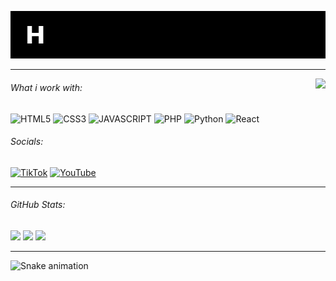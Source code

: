 
<p align="center">
  <img src="typing_effect_nobu.gif" alt="Hi! my name is Nobu" />
</p>


****
<img align="right" height="150" src="https://i.pinimg.com/originals/94/3a/3f/943a3f95936d66dc0c78fd445893431e.gif" />

###### What i work with:
![HTML5](https://img.shields.io/badge/HTML5-E34F26?style=for-the-badge&logo=html5&logoColor=white) ![CSS3](https://img.shields.io/badge/css3-%231572B6.svg?style=for-the-badge&logo=css3&logoColor=white) ![JAVASCRIPT](https://img.shields.io/badge/JavaScript-323330?style=for-the-badge&logo=javascript&logoColor=F7DF1E) ![PHP](https://img.shields.io/badge/php-%23777BB4.svg?style=for-the-badge&logo=php&logoColor=white) ![Python](https://img.shields.io/badge/python-3670A0?style=for-the-badge&logo=python&logoColor=ffdd54) ![React](https://img.shields.io/badge/react-%2320232a.svg?style=for-the-badge&logo=react&logoColor=%2361DAFB)
######  Socials:
[![TikTok](https://img.shields.io/badge/TikTok-%23000000.svg?logo=TikTok&logoColor=white)](https://tiktok.com/@https://www.tiktok.com/@mildrest._) [![YouTube](https://img.shields.io/badge/YouTube-%23FF0000.svg?logo=YouTube&logoColor=white)](@htttps://youtube.com/@powbu) 
****
###### GitHub Stats:

<div align="left">
  <img src="https://github-readme-stats.vercel.app/api?username=nbuuu-u&theme=gruvbox&hide_border=true&include_all_commits=false&count_private=false&show_icons=true">
  <img src="https://nirzak-streak-stats.vercel.app/?user=nbuuu-u&theme=gruvbox&hide_border=true">
  <img src="https://github-readme-stats.vercel.app/api/top-langs/?username=nbuuu-u&theme=gruvbox&hide_border=true&include_all_commits=false&count_private=false&layout=compact">
</div>

****

<img src="https://raw.githubusercontent.com/maurodesouza/maurodesouza/output/snake.svg" alt="Snake animation" />
